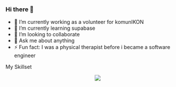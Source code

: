 ### Hi there 👋

- 🔭 I’m currently working as a volunteer for komunIKON
- 🌱 I’m currently learning supabase
- 👯 I’m looking to collaborate 
- 💬 Ask me about anything
- ⚡ Fun fact: I was a physical therapist before i became a software engineer



My Skillset
<p align="center">
  <a href="https://skillicons.dev">
    <img src="https://skillicons.dev/icons?i=html,css,tailwind,js,react,nextjs,redux,nodejs,firebase,github,materialui,postman,py,django,vscode&perline=14" />
  </a>
</p>
